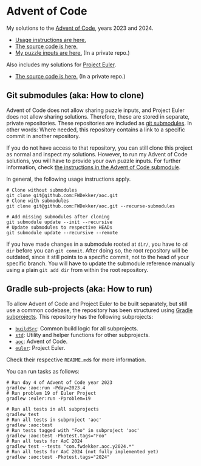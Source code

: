 # Advent of Code
My solutions to the [Advent of Code](https://adventofcode.com/), years 2023 and 2024.
* [Usage instructions are here.](https://github.com/FWDekker/aoc/blob/main/aoc/README.md)
* [The source code is here.](https://github.com/FWDekker/aoc/tree/main/aoc/src/main/kotlin/com/fwdekker/aoc)
* [My puzzle inputs are here.](https://github.com/FWDekker/aoc-inputs) (In a private repo.)

Also includes my solutions for [Project Euler](https://projecteuler.net/).
* [The source code is here.](https://github.com/FWDekker/project-euler) (In a private repo.)

## Git submodules (aka: How to clone)
Advent of Code does not allow sharing puzzle inputs, and Project Euler does not allow sharing solutions.
Therefore, these are stored in separate, private repositories.
These repositories are included as [git submodules](https://git-scm.com/book/en/v2/Git-Tools-Submodules).
In other words: Where needed, this repository contains a link to a specific commit in another repository.

If you do not have access to that repository, you can still clone this project as normal and inspect my solutions.
However, to run my Advent of Code solutions, you will have to provide your own puzzle inputs.
For further information, check [the instructions in the Advent of Code submodule](https://github.com/FWDekker/aoc/blob/main/aoc/README.md).

In general, the following usage instructions apply.
```shell
# Clone without submodules
git clone git@github.com:FWDekker/aoc.git
# Clone with submodules
git clone git@github.com:FWDekker/aoc.git --recurse-submodules

# Add missing submodules after cloning
git submodule update --init --recursive
# Update submodules to respective HEADs
git submodule update --recursive --remote
```

If you have made changes in a submodule rooted at `dir/`, you have to `cd dir` before you can `git commit`.
After doing so, the root repository will be outdated, since it still points to a specific commit, not to the head of your specific branch.
You will have to update the submodule reference manually using a plain `git add dir` from within the root repository.

## Gradle sub-projects (aka: How to run)
To allow Advent of Code and Project Euler to be built separately, but still use a common codebase, the repository has been structured using [Gradle subprojects](https://docs.gradle.org/current/userguide/intro_multi_project_builds.html).
This repository has the following subprojects:
* [`buildSrc`](https://github.com/FWDekker/aoc/tree/main/buildSrc): Common build logic for all subprojects.
* [`std`](https://github.com/FWDekker/aoc/tree/main/std): Utility and helper functions for other subprojects.
* [`aoc`](https://github.com/FWDekker/aoc/tree/main/aoc): Advent of Code.
* [`euler`](https://github.com/FWDekker/project-euler): Project Euler.

Check their respective `README.md`s for more information.

You can run tasks as follows:
```shell
# Run day 4 of Advent of Code year 2023
gradlew :aoc:run -Pday=2023.4
# Run problem 19 of Euler Project
gradlew :euler:run -Pproblem=19

# Run all tests in all subprojects
gradlew test
# Run all tests in subproject 'aoc'
gradlew :aoc:test
# Run tests tagged with "Foo" in subproject 'aoc'
gradlew :aoc:test -Pkotest.tags="Foo"
# Run all tests for AoC 2024
gradlew test --tests "com.fwdekker.aoc.y2024.*"
# Run all tests for AoC 2024 (not fully implemented yet)
gradlew :aoc:test -Pkotest.tags="2024"
```
